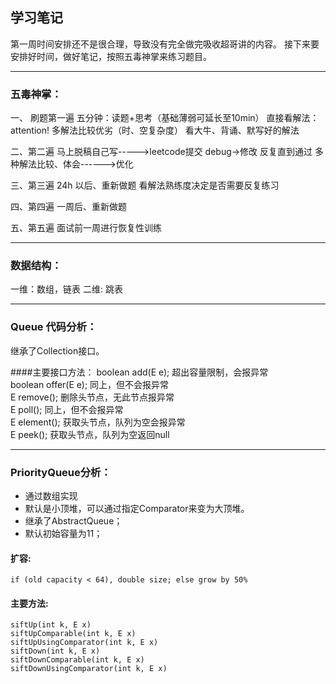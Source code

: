 ## 学习笔记

第一周时间安排还不是很合理，导致没有完全做完吸收超哥讲的内容。
接下来要安排好时间，做好笔记，按照五毒神掌来练习题目。

---

### 五毒神掌：
一、 刷题第一遍
五分钟：读题+思考（基础薄弱可延长至10min）
直接看解法：attention! 多解法比较优劣（时、空复杂度）
看大牛、背诵、默写好的解法

二、第二遍
马上脱稿自己写----->leetcode提交
debug->修改 反复直到通过
多种解法比较、体会------>优化

三、第三遍
24h 以后、重新做题
看解法熟练度决定是否需要反复练习

四、第四遍
一周后、重新做题

五、第五遍
面试前一周进行恢复性训练

---

### 数据结构：
一维：数组，链表
二维: 跳表

---

### Queue 代码分析：
继承了Collection接口。

####主要接口方法：
boolean add(E e);  超出容量限制，会报异常  
boolean offer(E e);  同上，但不会报异常  
E remove();  删除头节点，无此节点报异常  
E poll();  同上，但不会报异常  
E element(); 获取头节点，队列为空会报异常  
E peek();  获取头节点，队列为空返回null

---

### PriorityQueue分析：
- 通过数组实现
- 默认是小顶堆，可以通过指定Comparator来变为大顶堆。
- 继承了AbstractQueue；
- 默认初始容量为11；
#### 扩容:
    if (old capacity < 64), double size; else grow by 50%
#### 主要方法:
    siftUp(int k, E x)
    siftUpComparable(int k, E x)
    siftUpUsingComparator(int k, E x)
    siftDown(int k, E x)
    siftDownComparable(int k, E x)
    siftDownUsingComparator(int k, E x)
